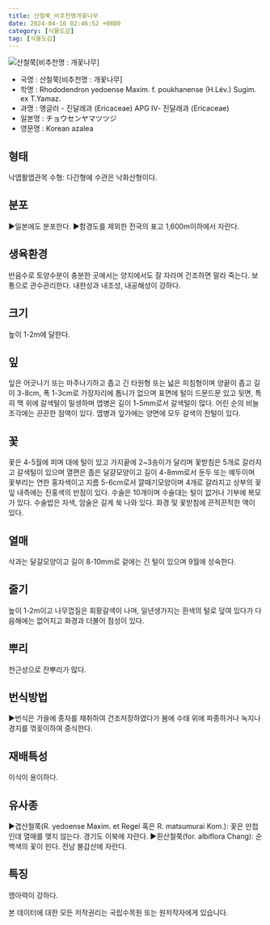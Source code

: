 ```yaml
---
title: 산철쭉_비추천명개꽃나무
date: 2024-04-16 02:46:52 +0800
category: [식물도감]
tag: [식물도감]
---
```




![산철쭉[비추천명 : 개꽃나무]](/fileUpload/plants/basic/Ericaceae/Rhododendron/7564/1_th2.JPG)
- 국명 : 산철쭉[비추천명 : 개꽃나무]
- 학명 : Rhododendron yedoense Maxim. f. poukhanense (H.Lév.) Sugim. ex T.Yamaz.
- 과명 : 앵글러 - 진달래과 (Ericaceae) APG Ⅳ- 진달래과 (Ericaceae)
- 일본명 : チョウセンヤマツツジ
- 영문명 : Korean azalea


## 형태
낙엽활엽관목  수형: 다간형에 수관은 낙화산형이다.
## 분포
▶일본에도 분포한다.▶함경도를 제외한 전국의 표고 1,600m이하에서 자란다.
## 생육환경
반음수로 토양수분이 충분한 곳에서는 양지에서도 잘 자라며 건조하면 말라 죽는다. 보통으로 관수관리한다. 내한성과 내조성, 내공해성이 강하다.
## 크기
높이 1-2m에 달한다.
## 잎
잎은 어긋나기 또는 마주나기하고 좁고 긴 타원형 또는 넓은 피침형이며 양끝이 좁고 길이 3-8cm, 폭 1-3cm로 가장자리에 톱니가 없으며 표면에 털이 드문드문 있고 뒷면, 특히 맥 위에 갈색털이 밀생하며 엽병은 길이 1-5mm로서 갈색털이 많다. 어린 순의 비늘조각에는 끈끈한 점액이 있다. 엽병과 잎가에는 양면에 모두 갈색의 잔털이 있다.
## 꽃
꽃은 4-5월에 피며 대에 털이 있고 가지끝에 2~3송이가 달리며 꽃받침은 5개로 갈라지고 갈색털이 있으며 열편은 좁은 달걀모양이고 길이 4-8mm로서 둔두 또는 예두이며 꽃부리는 연한 홍자색이고 지름 5-6cm로서 깔때기모양이며 4개로 갈라지고 상부의 꽃잎 내측에는 진홍색의 반점이 있다. 수술은 10개이며 수술대는 털이 없거나 기부에 복모가 있다. 수술밥은 자색, 암술은 길게 쑥 나와 있다. 화경 및 꽃받침에 끈적끈적한 액이 있다.
## 열매
삭과는 달걀모양이고 길이 8-10mm로 겉에는 긴 털이 있으며 9월에 성숙한다.
## 줄기
높이 1-2m이고 나무껍질은 회황갈색이 나며, 일년생가지는 흰색의 털로 덮여 있다가 다음해에는 없어지고 화경과 더불어 점성이 있다.
## 뿌리
천근성으로 잔뿌리가 많다.
## 번식방법
▶번식은 가을에 종자를 채취하여 건조저장하였다가 봄에 수태 위에 파종하거나 녹지나 경지를 꺾꽂이하여 증식한다.
## 재배특성
이식이 용이하다.
## 유사종
▶겹산철쭉(R. yedoense Maxim. et Regel 혹은 R. matsumurai Kom.): 꽃은 만첩인데 열매를 맺지 않는다. 경기도 이북에 자란다. ▶흰산철쭉(for. albiflora Chang): 순백색의 꽃이 핀다. 전남 불갑산에 자란다.
## 특징
맹아력이 강하다.






본 데이터에 대한 모든 저작권리는 국립수목원 또는 원저작자에게 있습니다.

